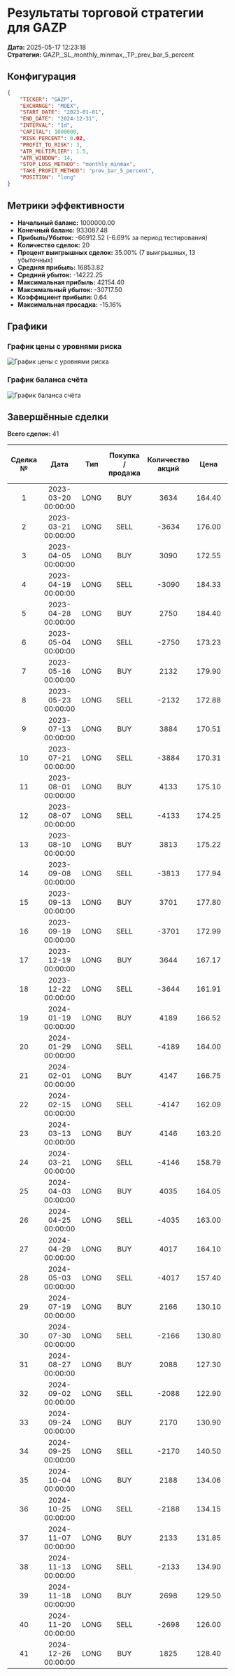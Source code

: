 # Результаты торговой стратегии для GAZP

**Дата:** 2025-05-17 12:23:18  
**Стратегия:** GAZP,_SL_monthly_minmax,_TP_prev_bar_5_percent

## Конфигурация

```json
{
    "TICKER": "GAZP",
    "EXCHANGE": "MOEX",
    "START_DATE": "2023-01-01",
    "END_DATE": "2024-12-31",
    "INTERVAL": "1d",
    "CAPITAL": 1000000,
    "RISK_PERCENT": 0.02,
    "PROFIT_TO_RISK": 3,
    "ATR_MULTIPLIER": 1.5,
    "ATR_WINDOW": 14,
    "STOP_LOSS_METHOD": "monthly_minmax",
    "TAKE_PROFIT_METHOD": "prev_bar_5_percent",
    "POSITION": "long"
}
```

## Метрики эффективности

- **Начальный баланс:** 1000000.00
- **Конечный баланс:** 933087.48
- **Прибыль/Убыток:** -66912.52 (-6.69% за период тестирования)
- **Количество сделок:** 20
- **Процент выигрышных сделок:** 35.00% (7 выигрышных, 13 убыточных)
- **Средняя прибыль:** 16853.82
- **Средний убыток:** -14222.25
- **Максимальная прибыль:** 42154.40
- **Максимальный убыток:** -30717.50
- **Коэффициент прибыли:** 0.64
- **Максимальная просадка:** -15.16%

## Графики

### График цены с уровнями риска

![График цены с уровнями риска](GAZP,_SL_monthly_minmax,_TP_prev_bar_5_percent,_Price_Risk_Levels.jpg)

### График баланса счёта

![График баланса счёта](GAZP,_SL_monthly_minmax,_TP_prev_bar_5_percent,_Balance.jpg)

## Завершённые сделки

**Всего сделок:** 41

| Сделка № | Дата | Тип | Покупка / продажа | Количество акций | Цена | Stop Loss в момент сделки | Take Profit в момент сделки | Прибыль / убыток | Прибыль / убыток с учётом комиссии |
|:--------:|:----:|:---:|:-----------------:|:----------------:|:----:|:-------------------------:|:---------------------------:|:----------------:|:----------------------------------:|
| 1 | 2023-03-20 00:00:00 | LONG | BUY | 3634 | 164.40 | 151.62 | 171.45 | 0.00 | -298.71 |
| 2 | 2023-03-21 00:00:00 | LONG | SELL | -3634 | 176.00 | 151.62 | 171.45 | 42154.40 | 41535.89 |
| 3 | 2023-04-05 00:00:00 | LONG | BUY | 3090 | 172.55 | 158.05 | 183.46 | 0.00 | -266.59 |
| 4 | 2023-04-19 00:00:00 | LONG | SELL | -3090 | 184.33 | 178.35 | 183.46 | 36400.20 | 35848.82 |
| 5 | 2023-04-28 00:00:00 | LONG | BUY | 2750 | 184.40 | 168.14 | 195.58 | 0.00 | -253.55 |
| 6 | 2023-05-04 00:00:00 | LONG | SELL | -2750 | 173.23 | 177.51 | 195.58 | -30717.50 | -31209.24 |
| 7 | 2023-05-16 00:00:00 | LONG | BUY | 2132 | 179.90 | 170.63 | 188.89 | 0.00 | -191.77 |
| 8 | 2023-05-23 00:00:00 | LONG | SELL | -2132 | 172.88 | 173.52 | 188.89 | -14966.64 | -15342.70 |
| 9 | 2023-07-13 00:00:00 | LONG | BUY | 3884 | 170.51 | 165.00 | 177.96 | 0.00 | -331.13 |
| 10 | 2023-07-21 00:00:00 | LONG | SELL | -3884 | 170.31 | 171.39 | 177.96 | -776.80 | -1438.67 |
| 11 | 2023-08-01 00:00:00 | LONG | BUY | 4133 | 175.10 | 165.02 | 184.35 | 0.00 | -361.84 |
| 12 | 2023-08-07 00:00:00 | LONG | SELL | -4133 | 174.25 | 173.56 | 184.35 | -3513.05 | -4234.98 |
| 13 | 2023-08-10 00:00:00 | LONG | BUY | 3813 | 175.22 | 168.12 | 184.54 | 0.00 | -334.06 |
| 14 | 2023-09-08 00:00:00 | LONG | SELL | -3813 | 177.94 | 178.83 | 184.54 | 10371.36 | 9698.06 |
| 15 | 2023-09-13 00:00:00 | LONG | BUY | 3701 | 177.80 | 172.80 | 187.83 | 0.00 | -329.02 |
| 16 | 2023-09-19 00:00:00 | LONG | SELL | -3701 | 172.99 | 172.80 | 187.83 | -17801.81 | -18450.95 |
| 17 | 2023-12-19 00:00:00 | LONG | BUY | 3644 | 167.17 | 157.26 | 175.35 | 0.00 | -304.58 |
| 18 | 2023-12-22 00:00:00 | LONG | SELL | -3644 | 161.91 | 162.17 | 175.35 | -19167.44 | -19767.02 |
| 19 | 2024-01-19 00:00:00 | LONG | BUY | 4189 | 166.52 | 158.22 | 174.01 | 0.00 | -348.78 |
| 20 | 2024-01-29 00:00:00 | LONG | SELL | -4189 | 164.00 | 164.94 | 174.01 | -10556.28 | -11248.55 |
| 21 | 2024-02-01 00:00:00 | LONG | BUY | 4147 | 166.75 | 161.00 | 175.89 | 0.00 | -345.76 |
| 22 | 2024-02-15 00:00:00 | LONG | SELL | -4147 | 162.09 | 161.94 | 175.89 | -19325.02 | -20006.87 |
| 23 | 2024-03-13 00:00:00 | LONG | BUY | 4146 | 163.20 | 158.00 | 171.14 | 0.00 | -338.31 |
| 24 | 2024-03-21 00:00:00 | LONG | SELL | -4146 | 158.79 | 158.53 | 171.14 | -18283.86 | -18951.35 |
| 25 | 2024-04-03 00:00:00 | LONG | BUY | 4035 | 164.05 | 155.75 | 171.57 | 0.00 | -330.97 |
| 26 | 2024-04-25 00:00:00 | LONG | SELL | -4035 | 163.00 | 163.69 | 171.57 | -4236.75 | -4896.57 |
| 27 | 2024-04-29 00:00:00 | LONG | BUY | 4017 | 164.10 | 157.51 | 173.49 | 0.00 | -329.59 |
| 28 | 2024-05-03 00:00:00 | LONG | SELL | -4017 | 157.40 | 160.75 | 173.49 | -26913.90 | -27559.63 |
| 29 | 2024-07-19 00:00:00 | LONG | BUY | 2166 | 130.10 | 112.46 | 136.95 | 0.00 | -140.90 |
| 30 | 2024-07-30 00:00:00 | LONG | SELL | -2166 | 130.80 | 134.00 | 136.95 | 1516.20 | 1233.65 |
| 31 | 2024-08-27 00:00:00 | LONG | BUY | 2088 | 127.30 | 115.00 | 133.77 | 0.00 | -132.90 |
| 32 | 2024-09-02 00:00:00 | LONG | SELL | -2088 | 122.90 | 127.66 | 133.77 | -9187.20 | -9448.41 |
| 33 | 2024-09-24 00:00:00 | LONG | BUY | 2170 | 130.90 | 116.01 | 136.80 | 0.00 | -142.03 |
| 34 | 2024-09-25 00:00:00 | LONG | SELL | -2170 | 140.50 | 116.01 | 136.80 | 20832.00 | 20537.53 |
| 35 | 2024-10-04 00:00:00 | LONG | BUY | 2188 | 134.06 | 116.01 | 142.34 | 0.00 | -146.66 |
| 36 | 2024-10-25 00:00:00 | LONG | SELL | -2188 | 134.15 | 134.50 | 142.34 | 196.92 | -96.50 |
| 37 | 2024-11-07 00:00:00 | LONG | BUY | 2133 | 131.85 | 121.85 | 139.18 | 0.00 | -140.62 |
| 38 | 2024-11-13 00:00:00 | LONG | SELL | -2133 | 134.90 | 135.36 | 139.18 | 6505.65 | 6221.16 |
| 39 | 2024-11-18 00:00:00 | LONG | BUY | 2698 | 129.50 | 121.85 | 141.81 | 0.00 | -174.70 |
| 40 | 2024-11-20 00:00:00 | LONG | SELL | -2698 | 126.00 | 126.54 | 141.81 | -9443.00 | -9787.67 |
| 41 | 2024-12-26 00:00:00 | LONG | BUY | 1825 | 128.40 | 105.22 | 134.45 | 0.00 | -117.17 |
